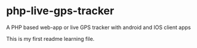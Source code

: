 # php-live-gps-tracker
A PHP based web-app or live GPS tracker with android and IOS client apps

This is my first readme learning file. 
